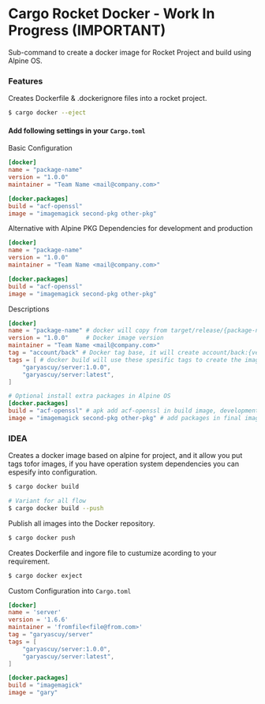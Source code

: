 # Cargo Rocket Docker - Work In Progress (IMPORTANT)

Sub-command to create a docker image for Rocket Project and build using Alpine OS.

### Features 

Creates Dockerfile & .dockerignore files into a rocket project.
```sh
$ cargo docker --eject
```

#### Add following settings in your `Cargo.toml`

Basic Configuration
```toml
[docker]
name = "package-name"
version = "1.0.0"
maintainer = "Team Name <mail@company.com>" 

[docker.packages]
build = "acf-openssl"
image = "imagemagick second-pkg other-pkg"
```

Alternative with Alpine PKG Dependencies for development and production
```toml
[docker]
name = "package-name"
version = "1.0.0"
maintainer = "Team Name <mail@company.com>" 

[docker.packages]
build = "acf-openssl"
image = "imagemagick second-pkg other-pkg"
```

Descriptions
```toml
[docker]
name = "package-name" # docker will copy from target/release/{package-name}
version = "1.0.0"     # Docker image version
maintainer = "Team Name <mail@company.com>" 
tag = "account/back" # Docker tag base, it will create account/back:{version} and account/back:latest
tags = [ # docker build will use these spesific tags to create the images and publish
    "garyascuy/server:1.0.0",
    "garyascuy/server:latest",
]

# Optional install extra packages in Alpine OS
[docker.packages]
build = "acf-openssl" # apk add acf-openssl in build image, development dependencies
image = "imagemagick second-pkg other-pkg" # add packages in final image, production dependencies
```

### IDEA

Creates a docker image based on alpine for project, and it allow you put tags tofor images, if you have operation system dependencies you can espesify into configuration.

```sh
$ cargo docker build

# Variant for all flow
$ cargo docker build --push 
```

Publish all images into the Docker repository.
```sh
$ cargo docker push 
```

Creates Dockerfile and ingore file to custumize acording to your requirement.
```sh
$ cargo docker exject 
```

Custom Configuration into `Cargo.toml`
```toml
[docker]
name = 'server'
version = '1.6.6'
maintainer = 'fromfile<file@from.com>'
tag = "garyascuy/server"
tags = [
    "garyascuy/server:1.0.0",
    "garyascuy/server:latest",
]

[docker.packages]
build = "imagemagick"
image = "gary"
```
